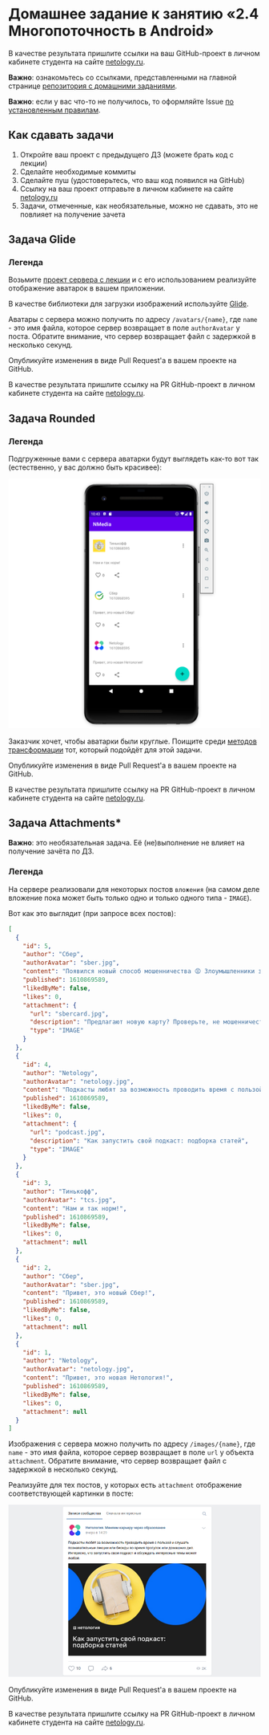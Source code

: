 # Домашнее задание к занятию «2.4 Многопоточность в Android»

В качестве результата пришлите ссылки на ваш GitHub-проект в личном кабинете студента на сайте [netology.ru](https://netology.ru).

**Важно**: ознакомьтесь со ссылками, представленными на главной странице [репозитория с домашними заданиями](../README.md).

**Важно**: если у вас что-то не получилось, то оформляйте Issue [по установленным правилам](../report-requirements.md).

## Как сдавать задачи

1. Откройте ваш проект с предыдущего ДЗ (можете брать код с лекции)
1. Сделайте необходимые коммиты
1. Сделайте пуш (удостоверьтесь, что ваш код появился на GitHub)
1. Ссылку на ваш проект отправьте в личном кабинете на сайте [netology.ru](https://netology.ru)
1. Задачи, отмеченные, как необязательные, можно не сдавать, это не повлияет на получение зачета

## Задача Glide

### Легенда

Возьмите [проект сервера с лекции](https://github.com/netology-code/andin-code/tree/master/06_android) и с его использованием реализуйте отображение аватарок в вашем приложении.

В качестве библиотеки для загрузки изображений используйте [Glide](https://bumptech.github.io/glide/).

Аватары с сервера можно получить по адресу `/avatars/{name}`, где `name` - это имя файла, которое сервер возвращает в поле `authorAvatar` у поста. Обратите внимание, что сервер возвращает файл с задержкой в несколько секунд.

Опубликуйте изменения в виде Pull Request'а в вашем проекте на GitHub.

В качестве результата пришлите ссылку на PR GitHub-проект в личном кабинете студента на сайте [netology.ru](https://netology.ru).

## Задача Rounded

### Легенда

Подгруженные вами с сервера аватарки будут выглядеть как-то вот так (естественно, у вас должно быть красивее):

![](pic/avatars.png)

Заказчик хочет, чтобы аватарки были круглые. Поищите среди [методов трансформации](https://bumptech.github.io/glide/doc/transformations.html) тот, который подойдёт для этой задачи.

Опубликуйте изменения в виде Pull Request'а в вашем проекте на GitHub.

В качестве результата пришлите ссылку на PR GitHub-проект в личном кабинете студента на сайте [netology.ru](https://netology.ru).

## Задача Attachments*

**Важно**: это необязательная задача. Её (не)выполнение не влияет на получение зачёта по ДЗ.

### Легенда

На сервере реализовали для некоторых постов `вложения` (на самом деле вложение пока может быть только одно и только одного типа - `IMAGE`).

Вот как это выглядит (при запросе всех постов):
```json
[
  {
    "id": 5,
    "author": "Сбер",
    "authorAvatar": "sber.jpg",
    "content": "Появился новый способ мошенничества 😡 Злоумышленники звонят от имени банка и говорят, что для клиента выпущена новая, особо защищённая карта, которую можно добавить в приложение Кошелёк на смартфоне. Под диктовку мошенника человек привязывает к Кошельку его карту, причём указывает своё имя. Если карту пополнить, деньги уйдут мошеннику.\n\nДело в том, что в Кошелёк можно добавить любую, даже чужую карту, а имя поставить какое угодно. Но чужая банковская карта не будет отображаться, например, в СберБанк Онлайн.",
    "published": 1610869589,
    "likedByMe": false,
    "likes": 0,
    "attachment": {
      "url": "sbercard.jpg",
      "description": "Предлагают новую карту? Проверьте, не мошенничество ли это!",
      "type": "IMAGE"
    }
  },
  {
    "id": 4,
    "author": "Netology",
    "authorAvatar": "netology.jpg",
    "content": "Подкасты любят за возможность проводить время с пользой и слушать познавательные лекции или беседы во время прогулок или домашних дел. Интересно, что запустить свой подкаст и обсуждать интересные темы может любой.",
    "published": 1610869589,
    "likedByMe": false,
    "likes": 0,
    "attachment": {
      "url": "podcast.jpg",
      "description": "Как запустить свой подкаст: подборка статей",
      "type": "IMAGE"
    }
  },
  {
    "id": 3,
    "author": "Тинькофф",
    "authorAvatar": "tcs.jpg",
    "content": "Нам и так норм!",
    "published": 1610869589,
    "likedByMe": false,
    "likes": 0,
    "attachment": null
  },
  {
    "id": 2,
    "author": "Сбер",
    "authorAvatar": "sber.jpg",
    "content": "Привет, это новый Сбер!",
    "published": 1610869589,
    "likedByMe": false,
    "likes": 0,
    "attachment": null
  },
  {
    "id": 1,
    "author": "Netology",
    "authorAvatar": "netology.jpg",
    "content": "Привет, это новая Нетология!",
    "published": 1610869589,
    "likedByMe": false,
    "likes": 0,
    "attachment": null
  }
]
```

Изображения с сервера можно получить по адресу `/images/{name}`, где `name` - это имя файла, которое сервер возвращает в поле `url` у объекта `attachment`. Обратите внимание, что сервер возвращает файл с задержкой в несколько секунд.

Реализуйте для тех постов, у которых есть `attachment` отображение соответствующей картинки в посте:

![](pic/attachment.png)

Опубликуйте изменения в виде Pull Request'а в вашем проекте на GitHub.

В качестве результата пришлите ссылку на PR GitHub-проект в личном кабинете студента на сайте [netology.ru](https://netology.ru).
